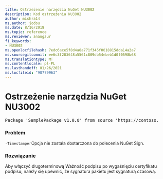 ```yaml
---
title: Ostrzeżenie narzędzia NuGet NU3002
description: Kod ostrzeżenia NU3002
author: mishra14
ms.author: jodou
ms.date: 8/16/2018
ms.topic: reference
ms.reviewer: anangaur
f1_keywords:
- NU3002
ms.openlocfilehash: 7edc6ace5f8d4a8a771f345f0018815dda14a2a7
ms.sourcegitcommit: ee6c3f203648a5561c809db54ebeb1d0f0598b68
ms.translationtype: MT
ms.contentlocale: pl-PL
ms.lasthandoff: 01/26/2021
ms.locfileid: "98779963"
---
```

# <a name="nuget-warning-nu3002"></a>Ostrzeżenie narzędzia NuGet NU3002

<pre>Package 'SamplePackage v1.0.0' from source 'https://contoso.com/index.json': The '-Timestamper' option was not provided. The signed package will not be timestamped. To learn more about this option, please visit https://docs.nuget.org/docs/reference/command-line-reference.</pre>

### <a name="issue"></a>Problem

`-Timestamper`Opcja nie została dostarczona do polecenia NuGet Sign.


### <a name="solution"></a>Rozwiązanie

Aby włączyć długoterminową Ważność podpisu po wygaśnięciu certyfikatu podpisu, należy się upewnić, że sygnatura pakietu jest sygnaturą czasową.



